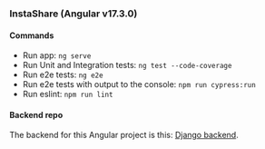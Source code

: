### InstaShare (Angular v17.3.0)

#### Commands
- Run app: `ng serve`
- Run Unit and Integration tests: `ng test --code-coverage`
- Run e2e tests: `ng e2e`
- Run e2e tests with output to the console: `npm run cypress:run`
- Run eslint: `npm run lint`

#### Backend repo
The backend for this Angular project is this: [Django backend](https://github.com/xero-q/django-backend-ce).